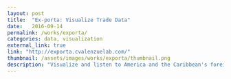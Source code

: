 ```yaml
---
layout: post
title:  "Ex-porta: Visualize Trade Data"
date:   2016-09-14
permalink: /works/exporta/
categories: data, visualization
external_link: true
link: "http://exporta.cvalenzuelab.com/"
thumbnail: /assets/images/works/exporta/thumbnail.png
description: "Visualize and listen to America and the Caribbean's foreign trade data."
---
```

